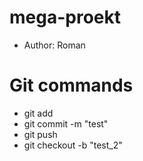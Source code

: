 # mega-proekt

- Author: Roman

# Git commands
- git add
- git commit -m "test"
- git push
- git checkout -b "test_2"
